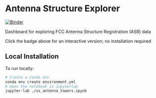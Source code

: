 # Antenna Structure Explorer

[![Binder](https://mybinder.org/badge_logo.svg)](https://mybinder.org/v2/gh/tchamberlin/antenna_structure_explorer/HEAD?labpath=us_antenna_towers.ipynb)

Dashboard for exploring FCC Antenna Structure Registration (ASR) data

Click the badge above for an interactive version; no installation required

## Local Installation

To run locally:

```bash
# Create a Conda env
conda env create environment.yml
# Open the notebook in Jupyterlab
jupyter-lab ./us_antenna_towers.ipynb
```

